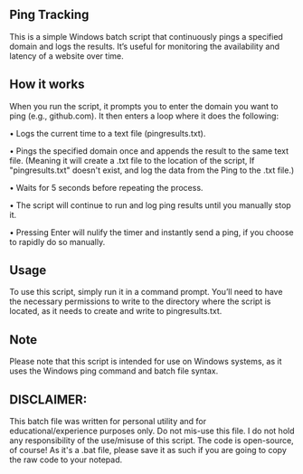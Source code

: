 ## Ping Tracking
This is a simple Windows batch script that continuously pings a specified domain and logs the results. It’s useful for monitoring the availability and latency of a website over time.

## How it works
When you run the script, it prompts you to enter the domain you want to ping (e.g., github.com). It then enters a loop where it does the following:

• Logs the current time to a text file (pingresults.txt).

• Pings the specified domain once and appends the result to the same text file. 
(Meaning it will create a .txt file to the location of the script, If "pingresults.txt" doesn't exist, and log the data from the Ping to the .txt file.)

• Waits for 5 seconds before repeating the process.

• The script will continue to run and log ping results until you manually stop it.

• Pressing Enter will nulify the timer and instantly send a ping, if you choose to rapidly do so manually.

## Usage
To use this script, simply run it in a command prompt. You’ll need to have the necessary permissions to write to the directory where the script is located, as it needs to create and write to pingresults.txt.

## Note
Please note that this script is intended for use on Windows systems, as it uses the Windows ping command and batch file syntax.


## DISCLAIMER:
This batch file was written for personal utility and for educational/experience purposes only. Do not mis-use this file. 
I do not hold any responsibility of the use/misuse of this script. The code is open-source, of course! As it's a .bat file, please save it as such if you are going to copy the raw code to your notepad.
